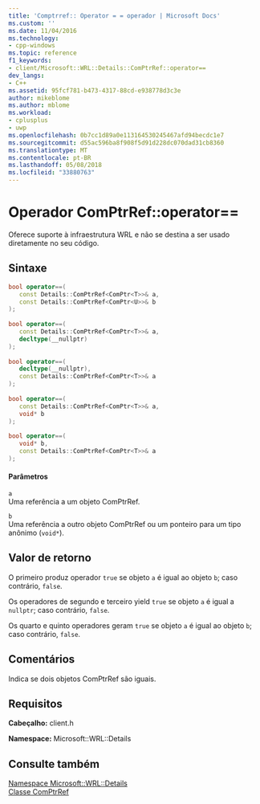 ```yaml
---
title: 'Comptrref:: Operator = = operador | Microsoft Docs'
ms.custom: ''
ms.date: 11/04/2016
ms.technology:
- cpp-windows
ms.topic: reference
f1_keywords:
- client/Microsoft::WRL::Details::ComPtrRef::operator==
dev_langs:
- C++
ms.assetid: 95fcf781-b473-4317-88cd-e938778d3c3e
author: mikeblome
ms.author: mblome
ms.workload:
- cplusplus
- uwp
ms.openlocfilehash: 0b7cc1d89a0e113164530245467afd94becdc1e7
ms.sourcegitcommit: d55ac596ba8f908f5d91d228dc070dad31cb8360
ms.translationtype: MT
ms.contentlocale: pt-BR
ms.lasthandoff: 05/08/2018
ms.locfileid: "33880763"
---
```

# <a name="comptrrefoperator-operator"></a>Operador ComPtrRef::operator==
Oferece suporte à infraestrutura WRL e não se destina a ser usado diretamente no seu código.  
  
## <a name="syntax"></a>Sintaxe  
  
```cpp  
bool operator==(  
   const Details::ComPtrRef<ComPtr<T>>& a,  
   const Details::ComPtrRef<ComPtr<U>>& b  
);  
  
bool operator==(  
   const Details::ComPtrRef<ComPtr<T>>& a,  
   decltype(__nullptr)  
);  
  
bool operator==(  
   decltype(__nullptr),  
   const Details::ComPtrRef<ComPtr<T>>& a  
);  
  
bool operator==(  
   const Details::ComPtrRef<ComPtr<T>>& a,  
   void* b  
);  
  
bool operator==(  
   void* b,  
   const Details::ComPtrRef<ComPtr<T>>& a  
);  
```  
  
#### <a name="parameters"></a>Parâmetros  
 `a`  
 Uma referência a um objeto ComPtrRef.  
  
 `b`  
 Uma referência a outro objeto ComPtrRef ou um ponteiro para um tipo anônimo (`void*`).  
  
## <a name="return-value"></a>Valor de retorno  
 O primeiro produz operador `true` se objeto `a` é igual ao objeto `b`; caso contrário, `false`.  
  
 Os operadores de segundo e terceiro yield `true` se objeto `a` é igual a `nullptr`; caso contrário, `false`.  
  
 Os quarto e quinto operadores geram `true` se objeto `a` é igual ao objeto `b`; caso contrário, `false`.  
  
## <a name="remarks"></a>Comentários  
 Indica se dois objetos ComPtrRef são iguais.  
  
## <a name="requirements"></a>Requisitos  
 **Cabeçalho:** client.h  
  
 **Namespace:** Microsoft::WRL::Details  
  
## <a name="see-also"></a>Consulte também  
 [Namespace Microsoft::WRL::Details](../windows/microsoft-wrl-details-namespace.md)   
 [Classe ComPtrRef](../windows/comptrref-class.md)